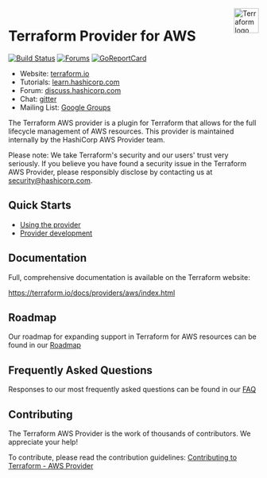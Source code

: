 <a href="https://terraform.io">
    <img src="https://cdn.rawgit.com/hashicorp/terraform-website/master/content/source/assets/images/logo-hashicorp.svg" alt="Terraform logo" title="Terrafpr," align="right" height="50" />
</a>

# Terraform Provider for AWS 

[![Build Status][travis-badge]][travis]
[![Forums][discuss-badge]][discuss]
[![GoReportCard][report-badge]][report]

[travis-badge]: https://api.travis-ci.org/terraform-providers/terraform-provider-aws.svg?branch=master
[travis]: https://travis-ci.org/github/terraform-providers/terraform-provider-aws
[discuss-badge]: https://img.shields.io/badge/discuss-terraform--aws-623CE4.svg?style=flat
[discuss]: https://discuss.hashicorp.com/c/terraform-providers/tf-aws/
[report-badge]: https://goreportcard.com/badge/github.com/terraform-providers/terraform-provider-aws
[report]: https://goreportcard.com/report/github.com/terraform-providers/terraform-provider-aws


- Website: [terraform.io](https://terraform.io)
- Tutorials: [learn.hashicorp.com](https://learn.hashicorp.com/terraform?track=getting-started#getting-started)
- Forum: [discuss.hashicorp.com](https://discuss.hashicorp.com/c/terraform-providers/tf-aws/)
- Chat: [gitter](https://gitter.im/hashicorp-terraform/Lobby)
- Mailing List: [Google Groups](http://groups.google.com/group/terraform-tool)

The Terraform AWS provider is a plugin for Terraform that allows for the full lifecycle management of AWS resources. 
This provider is maintained internally by the HashiCorp AWS Provider team.

Please note: We take Terraform's security and our users' trust very seriously. If you believe you have found a security issue in the Terraform AWS Provider, please responsibly disclose by contacting us at security@hashicorp.com.

## Quick Starts

- [Using the provider](https://www.terraform.io/docs/providers/aws/index.html)
- [Provider development](info/DEVELOPMENT.md)

## Documentation

Full, comprehensive documentation is available on the Terraform website:

https://terraform.io/docs/providers/aws/index.html

## Roadmap

Our roadmap for expanding support in Terraform for AWS resources can be found in our [Roadmap](ROADMAP.md)

## Frequently Asked Questions

Responses to our most frequently asked questions can be found in our [FAQ](info/FAQ.md )

## Contributing

The Terraform AWS Provider is the work of thousands of contributors. We appreciate your help!

To contribute, please read the contribution guidelines: [Contributing to Terraform - AWS Provider](info/CONTRIBUTING.md)